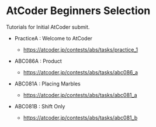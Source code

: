 # AtCoder Beginners Selection

Tutorials for Initial AtCoder submit.

- PracticeA : Welcome to AtCoder
  - https://atcoder.jp/contests/abs/tasks/practice_1

- ABC086A : Product
  - https://atcoder.jp/contests/abs/tasks/abc086_a

- ABC081A : Placing Marbles
  - https://atcoder.jp/contests/abs/tasks/abc081_a

- ABC081B : Shift Only
  - https://atcoder.jp/contests/abs/tasks/abc081_b
